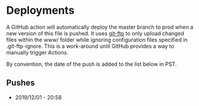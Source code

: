 # Deployments
A GitHub action will automatically deploy the master branch to prod when
a new version of this file is pushed. It uses [git-ftp](https://git-ftp.github.io/)
to only upload changed files within the www/ folder while ignoring configuration
files specified in .git-ftp-ignore. This is a work-around until GitHub provides a
way to manually trigger Actions.

By convention, the date of the push is added to the list below in PST.

## Pushes
* 2019/12/01 - 20:58
